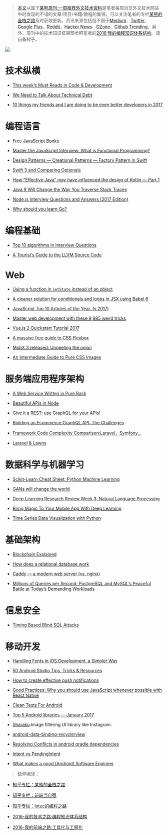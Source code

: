 ﻿
> [本文](https://zhuanlan.zhihu.com/p/24840980)从属于[某熊周刊:一周推荐外文技术资料](https://github.com/wxyyxc1992/Coder-Knowledge-Graph/tree/master/Weekly)是笔者每周浏览外文技术网站中时发现的不错的文章/项目/书籍/教程的集锦，可以关注笔者的专栏[某熊的全栈之路](https://zhuanlan.zhihu.com/wxyyxc1992)及时获取更新。资讯来源包括但不限于[Medium](https://medium.com/)、[Twitter](https://twitter.com/)、[Google Plus](https://plus.google.com/)、[Reddit](https://www.reddit.com/)、[Hacker News](https://news.ycombinator.com/)、[DZone](https://dzone.com/)、[Github Trending](https://github.com/trending)。另外，周刊中的技术知识框架图参照笔者的[2016:我的编程知识体系结构](https://zhuanlan.zhihu.com/p/24476917?refer=wxyyxc1992)。请自备梯子。



![](https://coding.net/u/hoteam/p/Cache/git/raw/master/2017/1/2/1-mo1zIJgygOvRtiIY3V7E-w.png)


# 技术纵横



- [This week’s Must Reads in Code & Development](https://uiux.blog/this-weeks-must-reads-in-code-development-424b0edf48d7#.3youcccb2) 

- [We Need to Talk About Technical Debt](https://24ways.org/2016/we-need-to-talk-about-technical-debt/?utm_source=Frontend-Weekly&utm_campaign=2defa51eb6-EMAIL_CAMPAIGN_2016_12_14&utm_medium=email&utm_term=0_754e22de12-2defa51eb6-379971901) 

- [10 things my friends and I are doing to be even better developers in 2017](https://medium.com/code-school/10-things-my-friends-and-i-are-doing-to-be-even-better-developers-in-2017-5bce0d8bdf0#.3lso7f99h) 




# 编程语言

- [Free JavaScript Books](https://medium.com/web-development-zone/free-javascript-books-8383ff79576a#.uuh165vl2) 

- [Master the JavaScript Interview: What is Functional Programming?](https://medium.com/javascript-scene/master-the-javascript-interview-what-is-functional-programming-7f218c68b3a0#.huw4ylx0v)

- [Design Patterns — Creational Patterns — Factory Pattern in Swift](https://medium.com/swift-programming/design-patterns-creational-patterns-factory-pattern-in-swift-d049af54235b#.jylcf3ckt)
 
- [Swift 3 and Comparing Optionals](http://useyourloaf.com/blog/swift-3-and-comparing-optionals)
 
- [How “Effective Java” may have influenced the design of Kotlin — Part 1](https://medium.com/@lukleDev/how-effective-java-may-have-influenced-the-design-of-kotlin-part-1-45fd64c2f974#.1gwz6ub5g)
 

- [Java 9 Will Change the Way You Traverse Stack Traces](http://blog.takipi.com/java-9-will-change-the-way-you-traverse-stack-traces/) 

- [Node.js Interview Questions and Answers (2017 Edition)](https://blog.risingstack.com/node-js-interview-questions-and-answers-2017/) 

- [Why should you learn Go?](https://medium.com/@kevalpatel2106/why-should-you-learn-go-f607681fad65) 


# 编程基础



- [Top 10 algorithms in Interview Questions](http://www.geeksforgeeks.org/top-10-algorithms-in-interview-questions/) 

- [A Tourist’s Guide to the LLVM Source Code](http://blog.regehr.org/archives/1453)


# Web



- [Using a function in `setState` instead of an object](https://medium.com/@shopsifter/using-a-function-in-setstate-instead-of-an-object-1f5cfd6e55d1#.retp9zsby)

- [A cleaner solution for conditionals and loops in JSX using Babel 6](https://hackernoon.com/a-cleaner-solution-for-conditionals-and-loops-in-jsx-using-babel-6-a67dcaee9b06#.b1t2ssnvc) 

- [JavaScript Top 10 Articles of the Year. (v.2017)](https://medium.mybridge.co/javascript-top-10-articles-of-the-year-v-2017-6f416a925b88#.ai3wewh80) 

- [Master web development with these 9,985 weird tricks](https://medium.com/@david.gilbertson/master-web-development-with-these-9-985-weird-tricks-77c71d1d96f3#.468t0zt6g) 

- [Vue.js 2 Quickstart Tutorial 2017](https://medium.com/@s_eschweiler/vue-js-2-quickstart-tutorial-2017-246195cfbdd2#.x0l9g6j9r) 

- [A massive free guide to CSS Flexbox](https://medium.freecodecamp.com/a-massive-free-guide-to-css-flexbox-c6e009d33bf8#.kvhe43840) 

- [MobX 3 released: Unpeeling the onion](https://medium.com/@mweststrate/mobx-3-released-unpeeling-the-onion-ca877382f443#.fks5rv972) 

- [An Intermediate Guide to Pure CSS Images](http://codepen.io/mikemang/post/an-intermediate-guide-to-pure-css-images)


# 服务端应用程序架构



- [A Web Service Written in Pure Bash](https://hackernoon.com/a-web-service-written-in-pure-bash-2af847902df1#.cj46mct9e)

- [Beautiful APIs in Node](https://medium.com/software-engineering/beautiful-node-apis-eaf0b636cbe?source=reading_list---nodejs------56-4---------) 

- [Give it a REST: use GraphQL for your APIs!](https://medium.com/@davidcelis/give-it-a-rest-use-graphql-for-your-apis-40a2761e6336#.4shk2q5lq)


- [Building an Ecommerce GraphQL API: The Challenges](https://techblog.commercetools.com/building-an-ecommerce-graphql-api-the-challenges-6d652a95f478?source=reading_list---------99-3---------) 

- [Framework Code Complexity Comparison:Laravel，Symfony...](https://medium.com/@taylorotwell/measuring-code-complexity-64356da605f9#.y4vi685es) 

- [Laravel & Lawns](https://medium.com/@taylorotwell/laravel-lawns-bca94903d814#.v6kzp9jea) 




# 数据科学与机器学习



- [Scikit-Learn Cheat Sheet: Python Machine Learning](https://www.datacamp.com/community/blog/scikit-learn-cheat-sheet#gs.BL5y53s)

- [GANs will change the world](https://medium.com/@Moscow25/gans-will-change-the-world-7ed6ae8515ca#.rsz8annj6) 

- [Deep Learning Research Review Week 3: Natural Language Processing](https://adeshpande3.github.io/adeshpande3.github.io/Deep-Learning-Research-Review-Week-3-Natural-Language-Processing) 

- [Bring Magic To Your Mobile App With Deep Learning](https://medium.com/@avihay/bring-magic-to-your-mobile-app-with-deep-learning-184d9062d7fc#.86xj9zf82) 

- [Time Series Data Visualization with Python](http://machinelearningmastery.com/time-series-data-visualization-with-python/)


# 基础架构



- [Blockchain Explained](https://medium.com/ymedialabs-innovation/blockchain-explained-cdcf5beb30f5#.tvx66vn0j)
 
- [How does a relational database work](http://coding-geek.com/how-databases-work/) 

- [Caddy — a modern web server (vs. nginx)](https://hackernoon.com/caddy-a-modern-web-server-vs-nginx-e9e4abc443e?source=reading_list---golang------52-4---------) 

- [Millions of Queries per Second: PostgreSQL and MySQL’s Peaceful Battle at Today’s Demanding Workloads](https://www.percona.com/blog/2017/01/06/millions-queries-per-second-postgresql-and-mysql-peaceful-battle-at-modern-demanding-workloads/) 


# 信息安全



- [Timing Based Blind SQL Attacks](https://hackernoon.com/timing-based-blind-sql-attacks-bd276dc618dd) 




# 移动开发



- [Handling Fonts in iOS Development, a Simpler Way](https://medium.com/compileswift/handling-fonts-in-ios-development-a-simpler-way-32d360cdc1b6#.iydjc4v10) 

- [50 Android Studio Tips, Tricks & Resources](https://medium.com/@thanhthinh/50-android-studio-tips-tricks-resources-57a000b6167d#.eepm0vuzd) 

- [How to create effective push notifications](https://uxplanet.org/how-to-create-effective-push-notifications-c80f80420453#.oudqh23rr) 

- [Good Practices: Why you should use JavaScript whenever possible with React Native](https://blog.getexponent.com/good-practices-why-you-should-use-javascript-whenever-possible-with-react-native-26478ec22334#.qqcy0fu2p)

- [Clean Tests For Android](https://android.jlelse.eu/clean-tests-part-1-naming-cce94edf0522#.ubq0xut0v)
 

- [Top 5 Android libraries — January 2017](https://medium.cobeisfresh.com/top-5-android-libraries-january-2017-53e217783fc9#.ff6m78i2h) 

- [Sharaku](https://github.com/makomori/Sharaku):Image filtering UI library like Instagram.

- [android-data-binding-recyclerview](https://medium.com/google-developers/android-data-binding-recyclerview-db7c40d9f0e4#.kid76mq35) 

- [Resolving Conflicts in android gradle dependencies](https://blog.mindorks.com/avoiding-conflicts-in-android-gradle-dependencies-28e4200ca235#.iw3bp89uh) 

- [Intent vs PendingIntent](https://android.jlelse.eu/intent-vs-pendingintent-8ef2ad5824ed#.rtleu0esr)

- [What makes a good (Android) Software Engineer](https://hackernoon.com/what-makes-a-good-android-software-engineer-206562e1fdb6#.70gqulisn)


> 延伸阅读：
> 
- [知乎专栏：某熊的全栈之路](https://zhuanlan.zhihu.com/wxyyxc1992)
> 
- [知乎专栏：前端当自强](https://zhuanlan.zhihu.com/c_67532981)
> 
- [知乎专栏：lotuc的编程之路](https://zhuanlan.zhihu.com/lotuc)
> 
- [2016-我的技术之路:编程知识体系结构](https://zhuanlan.zhihu.com/p/24476917?refer=wxyyxc1992)
> 
- [2016-我的前端之路:工具化与工程化](https://zhuanlan.zhihu.com/p/24575395?refer=wxyyxc1992)